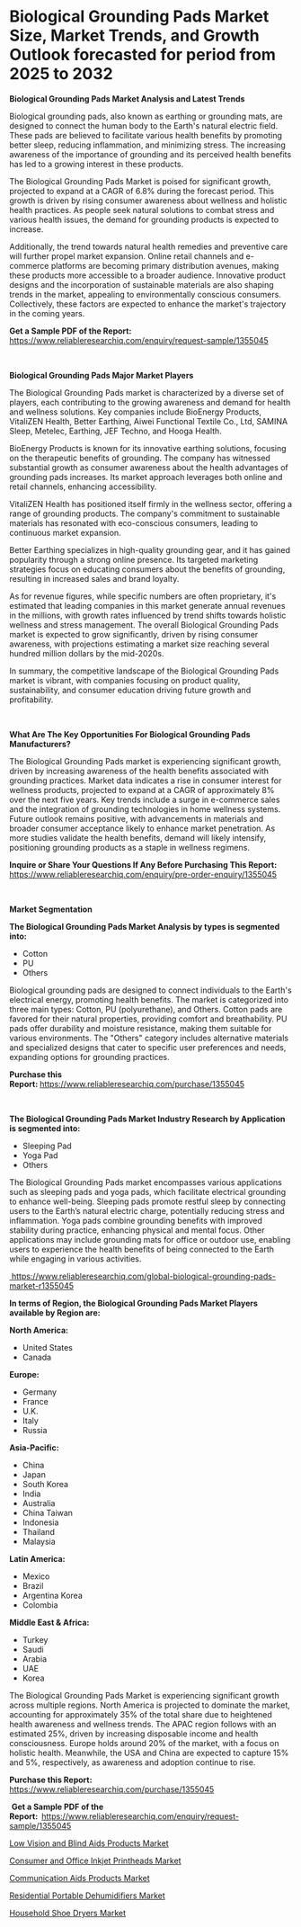 <p><h1>Biological Grounding Pads Market Size, Market Trends, and Growth Outlook forecasted for period from 2025 to 2032</h1></p><p><strong>Biological Grounding Pads Market Analysis and Latest Trends</strong></p>
<p><p>Biological grounding pads, also known as earthing or grounding mats, are designed to connect the human body to the Earth's natural electric field. These pads are believed to facilitate various health benefits by promoting better sleep, reducing inflammation, and minimizing stress. The increasing awareness of the importance of grounding and its perceived health benefits has led to a growing interest in these products.</p><p>The Biological Grounding Pads Market is poised for significant growth, projected to expand at a CAGR of 6.8% during the forecast period. This growth is driven by rising consumer awareness about wellness and holistic health practices. As people seek natural solutions to combat stress and various health issues, the demand for grounding products is expected to increase. </p><p>Additionally, the trend towards natural health remedies and preventive care will further propel market expansion. Online retail channels and e-commerce platforms are becoming primary distribution avenues, making these products more accessible to a broader audience. Innovative product designs and the incorporation of sustainable materials are also shaping trends in the market, appealing to environmentally conscious consumers. Collectively, these factors are expected to enhance the market's trajectory in the coming years.</p></p>
<p><strong>Get a Sample PDF of the Report:&nbsp;</strong> <a href="https://www.reliableresearchiq.com/enquiry/request-sample/1355045?utm_campaign=1170&utm_medium=2&utm_source=Github&utm_content=ia&utm_term=05042025&utm_id=biological-grounding-pads">https://www.reliableresearchiq.com/enquiry/request-sample/1355045</a></p>
<p>&nbsp;</p>
<p><strong>Biological Grounding Pads Major Market Players</strong></p>
<p><p>The Biological Grounding Pads market is characterized by a diverse set of players, each contributing to the growing awareness and demand for health and wellness solutions. Key companies include BioEnergy Products, VitaliZEN Health, Better Earthing, Aiwei Functional Textile Co., Ltd, SAMINA Sleep, Metelec, Earthing, JEF Techno, and Hooga Health. </p><p>BioEnergy Products is known for its innovative earthing solutions, focusing on the therapeutic benefits of grounding. The company has witnessed substantial growth as consumer awareness about the health advantages of grounding pads increases. Its market approach leverages both online and retail channels, enhancing accessibility.</p><p>VitaliZEN Health has positioned itself firmly in the wellness sector, offering a range of grounding products. The company's commitment to sustainable materials has resonated with eco-conscious consumers, leading to continuous market expansion. </p><p>Better Earthing specializes in high-quality grounding gear, and it has gained popularity through a strong online presence. Its targeted marketing strategies focus on educating consumers about the benefits of grounding, resulting in increased sales and brand loyalty.</p><p>As for revenue figures, while specific numbers are often proprietary, it's estimated that leading companies in this market generate annual revenues in the millions, with growth rates influenced by trend shifts towards holistic wellness and stress management. The overall Biological Grounding Pads market is expected to grow significantly, driven by rising consumer awareness, with projections estimating a market size reaching several hundred million dollars by the mid-2020s.</p><p>In summary, the competitive landscape of the Biological Grounding Pads market is vibrant, with companies focusing on product quality, sustainability, and consumer education driving future growth and profitability.</p></p>
<p>&nbsp;</p>
<p><strong>What Are The Key Opportunities For Biological Grounding Pads Manufacturers?</strong></p>
<p><p>The Biological Grounding Pads market is experiencing significant growth, driven by increasing awareness of the health benefits associated with grounding practices. Market data indicates a rise in consumer interest for wellness products, projected to expand at a CAGR of approximately 8% over the next five years. Key trends include a surge in e-commerce sales and the integration of grounding technologies in home wellness systems. Future outlook remains positive, with advancements in materials and broader consumer acceptance likely to enhance market penetration. As more studies validate the health benefits, demand will likely intensify, positioning grounding products as a staple in wellness regimens.</p></p>
<p><strong>Inquire or Share Your Questions If Any Before Purchasing This Report:</strong> <a href="https://www.reliableresearchiq.com/enquiry/pre-order-enquiry/1355045?utm_campaign=1170&utm_medium=2&utm_source=Github&utm_content=ia&utm_term=05042025&utm_id=biological-grounding-pads">https://www.reliableresearchiq.com/enquiry/pre-order-enquiry/1355045</a></p>
<p>&nbsp;</p>
<p><strong>Market Segmentation</strong></p>
<p><strong>The Biological Grounding Pads Market Analysis by types is segmented into:</strong></p>
<p><ul><li>Cotton</li><li>PU</li><li>Others</li></ul></p>
<p><p>Biological grounding pads are designed to connect individuals to the Earth's electrical energy, promoting health benefits. The market is categorized into three main types: Cotton, PU (polyurethane), and Others. Cotton pads are favored for their natural properties, providing comfort and breathability. PU pads offer durability and moisture resistance, making them suitable for various environments. The "Others" category includes alternative materials and specialized designs that cater to specific user preferences and needs, expanding options for grounding practices.</p></p>
<p><strong>Purchase this Report:&nbsp;</strong><a href="https://www.reliableresearchiq.com/purchase/1355045?utm_campaign=1170&utm_medium=2&utm_source=Github&utm_content=ia&utm_term=05042025&utm_id=biological-grounding-pads">https://www.reliableresearchiq.com/purchase/1355045</a></p>
<p>&nbsp;</p>
<p><strong>The Biological Grounding Pads Market Industry Research by Application is segmented into:</strong></p>
<p><ul><li>Sleeping Pad</li><li>Yoga Pad</li><li>Others</li></ul></p>
<p><p>The Biological Grounding Pads market encompasses various applications such as sleeping pads and yoga pads, which facilitate electrical grounding to enhance well-being. Sleeping pads promote restful sleep by connecting users to the Earth’s natural electric charge, potentially reducing stress and inflammation. Yoga pads combine grounding benefits with improved stability during practice, enhancing physical and mental focus. Other applications may include grounding mats for office or outdoor use, enabling users to experience the health benefits of being connected to the Earth while engaging in various activities.</p></p>
<p><a href="https://www.reliableresearchiq.com/global-biological-grounding-pads-market-r1355045?utm_campaign=1170&utm_medium=2&utm_source=Github&utm_content=ia&utm_term=05042025&utm_id=biological-grounding-pads">&nbsp;https://www.reliableresearchiq.com/global-biological-grounding-pads-market-r1355045</a></p>
<p><strong>In terms of Region, the Biological Grounding Pads Market Players available by Region are:</strong></p>
<p>
    <p> <strong> North America: </strong>
        <ul>
            <li>United States</li>
            <li>Canada</li>
        </ul>
        </p> 
    <p> <strong> Europe: </strong>
        <ul>
            <li>Germany</li>
            <li>France</li>
            <li>U.K.</li>
            <li>Italy</li>
            <li>Russia</li>
        </ul>
        </p> 
    <p> <strong> Asia-Pacific: </strong>
        <ul>
            <li>China</li>
            <li>Japan</li>
            <li>South Korea</li>
            <li>India</li>
            <li>Australia</li>
            <li>China Taiwan</li>
            <li>Indonesia</li>
            <li>Thailand</li>
            <li>Malaysia</li>
        </ul>
        </p> 
    <p> <strong> Latin America: </strong>
        <ul>
            <li>Mexico</li>
            <li>Brazil</li>
            <li>Argentina Korea</li>
            <li>Colombia</li>
        </ul>
        </p> 
    <p> <strong> Middle East & Africa: </strong>
        <ul>
            <li>Turkey</li>
            <li>Saudi</li>
            <li>Arabia</li>
            <li>UAE</li>
            <li>Korea</li>
        </ul>
    </p>
    </p>
<p><p>The Biological Grounding Pads Market is experiencing significant growth across multiple regions. North America is projected to dominate the market, accounting for approximately 35% of the total share due to heightened health awareness and wellness trends. The APAC region follows with an estimated 25%, driven by increasing disposable income and health consciousness. Europe holds around 20% of the market, with a focus on holistic health. Meanwhile, the USA and China are expected to capture 15% and 5%, respectively, as awareness and adoption continue to rise.</p></p>
<p><strong>Purchase this Report: </strong><a href="https://www.reliableresearchiq.com/purchase/1355045?utm_campaign=1170&utm_medium=2&utm_source=Github&utm_content=ia&utm_term=05042025&utm_id=biological-grounding-pads">https://www.reliableresearchiq.com/purchase/1355045</a></p>
<p>&nbsp;<strong>Get a Sample PDF of the Report:&nbsp;&nbsp;</strong><a href="https://www.reliableresearchiq.com/enquiry/request-sample/1355045?utm_campaign=1170&utm_medium=2&utm_source=Github&utm_content=ia&utm_term=05042025&utm_id=biological-grounding-pads">https://www.reliableresearchiq.com/enquiry/request-sample/1355045</a></p>
<p><strong></strong></p>
<p><p><a href="https://github.com/laroybarrize/Market-Research-Report-List-1/blob/main/low-vision-and-blind-aids-products-market.md?utm_campaign=1170&utm_medium=2&utm_source=Github&utm_content=ia&utm_term=05042025&utm_id=biological-grounding-pads">Low Vision and Blind Aids Products Market</a></p><p><a href="https://github.com/lazregaartun/Market-Research-Report-List-1/blob/main/consumer-and-office-inkjet-printheads-market.md?utm_campaign=1170&utm_medium=2&utm_source=Github&utm_content=ia&utm_term=05042025&utm_id=biological-grounding-pads">Consumer and Office Inkjet Printheads Market</a></p><p><a href="https://github.com/waackheidtn5/Market-Research-Report-List-1/blob/main/communication-aids-products-market.md?utm_campaign=1170&utm_medium=2&utm_source=Github&utm_content=ia&utm_term=05042025&utm_id=biological-grounding-pads">Communication Aids Products Market</a></p><p><a href="https://github.com/ienamoun/Market-Research-Report-List-1/blob/main/residential-portable-dehumidifiers-market.md?utm_campaign=1170&utm_medium=2&utm_source=Github&utm_content=ia&utm_term=05042025&utm_id=biological-grounding-pads">Residential Portable Dehumidifiers Market</a></p><p><a href="https://github.com/jolashta/Market-Research-Report-List-1/blob/main/household-shoe-dryers-market.md?utm_campaign=1170&utm_medium=2&utm_source=Github&utm_content=ia&utm_term=05042025&utm_id=biological-grounding-pads">Household Shoe Dryers Market</a></p></p>